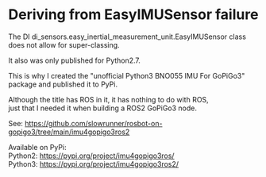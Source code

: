 # Deriving from EasyIMUSensor failure

The DI di_sensors.easy_inertial_measurement_unit.EasyIMUSensor class 
does not allow for super-classing.  

It also was only published for Python2.7.

This is why I created the "unofficial Python3 BNO055 IMU For GoPiGo3" package 
and published it to PyPi.

Although the title has ROS in it, it has nothing to do with ROS,  
just that I needed it when building a ROS2 GoPiGo3 node.

See: https://github.com/slowrunner/rosbot-on-gopigo3/tree/main/imu4gopigo3ros2

Available on PyPi:  
Python2: https://pypi.org/project/imu4gopigo3ros/  
Python3: https://pypi.org/project/imu4gopigo3ros2/  


